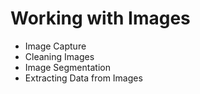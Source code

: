# Working with Images

* Image Capture
* Cleaning Images
* Image Segmentation
* Extracting Data from Images

